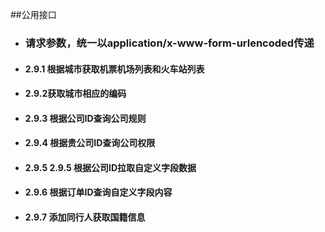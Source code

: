 ##公用接口
- ### 请求参数，统一以application/x-www-form-urlencoded传递


- #### 2.9.1 根据城市获取机票机场列表和火车站列表
- #### 2.9.2获取城市相应的编码
- #### 2.9.3 根据公司ID查询公司规则
- #### 2.9.4 根据贵公司ID查询公司权限
- #### 2.9.5 2.9.5 根据公司ID拉取自定义字段数据
- #### 2.9.6 根据订单ID查询自定义字段内容
- #### 2.9.7 添加同行人获取国籍信息